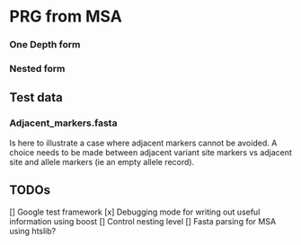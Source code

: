 # PRG from MSA

### One Depth form

### Nested form

## Test data

### Adjacent_markers.fasta

Is here to illustrate a case where adjacent markers cannot be avoided. 
A choice needs to be made between adjacent variant site markers vs adjacent site and allele markers (ie an empty allele record).

## TODOs

[] Google test framework
[x] Debugging mode for writing out useful information using boost
[] Control nesting level
[] Fasta parsing for MSA using htslib?
